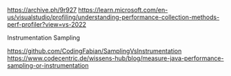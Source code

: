 
https://archive.ph/9r927
https://learn.microsoft.com/en-us/visualstudio/profiling/understanding-performance-collection-methods-perf-profiler?view=vs-2022

Instrumentation
Sampling

https://github.com/CodingFabian/SamplingVsInstrumentation
https://www.codecentric.de/wissens-hub/blog/measure-java-performance-sampling-or-instrumentation
